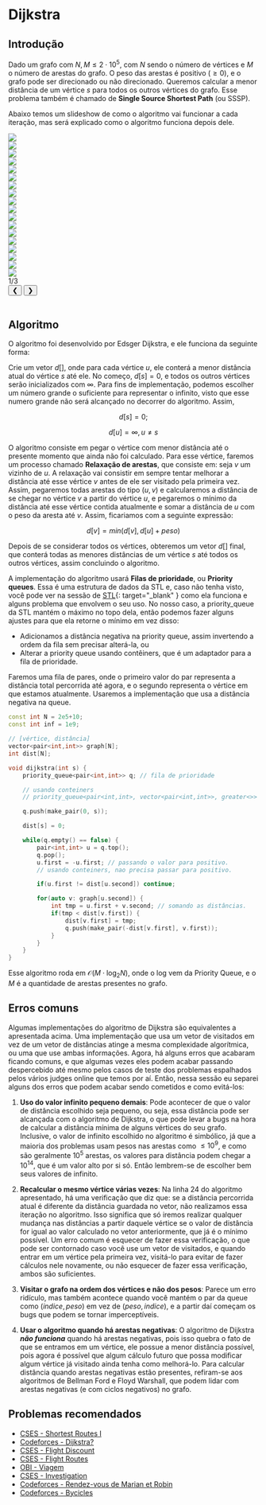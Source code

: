 # Dijkstra

## Introdução

Dado um grafo com $N, M \le 2\cdot 10^5$, com $N$ sendo o número de vértices e $M$ o número de arestas do grafo. O peso das arestas é positivo ($\ge 0$), e o grafo pode ser direcionado ou não direcionado. Queremos calcular a menor distância de um vértice $s$ para todos os outros vértices do grafo. Esse problema também é chamado de **Single Source Shortest Path** (ou SSSP).

Abaixo temos um slideshow de como o algoritmo vai funcionar a cada iteração, mas será explicado como o algoritmo funciona depois dele.

<div class="slider-wrapper">
  <!-- área de slides -->
  <div class="slides-container">
    <div class="image-sliderfade fade"><img src="../../../../assets/graphs/algorithms/dijkstra/dijkstra1.png" /></div>
    <div class="image-sliderfade fade"><img src="../../../../assets/graphs/algorithms/dijkstra/dijkstra2.png" /></div>
    <div class="image-sliderfade fade"><img src="../../../../assets/graphs/algorithms/dijkstra/dijkstra3.png" /></div>
    <div class="image-sliderfade fade"><img src="../../../../assets/graphs/algorithms/dijkstra/dijkstra4.png" /></div>
    <div class="image-sliderfade fade"><img src="../../../../assets/graphs/algorithms/dijkstra/dijkstra5.png" /></div>
    <div class="image-sliderfade fade"><img src="../../../../assets/graphs/algorithms/dijkstra/dijkstra6.png" /></div>
    <div class="image-sliderfade fade"><img src="../../../../assets/graphs/algorithms/dijkstra/dijkstra7.png" /></div>
    <div class="image-sliderfade fade"><img src="../../../../assets/graphs/algorithms/dijkstra/dijkstra8.png" /></div>
    <div class="image-sliderfade fade"><img src="../../../../assets/graphs/algorithms/dijkstra/dijkstra9.png" /></div>
    <div class="image-sliderfade fade"><img src="../../../../assets/graphs/algorithms/dijkstra/dijkstra10.png" /></div>
    <div class="image-sliderfade fade"><img src="../../../../assets/graphs/algorithms/dijkstra/dijkstra11.png" /></div>
    <div class="image-sliderfade fade"><img src="../../../../assets/graphs/algorithms/dijkstra/dijkstra12.png" /></div>
    <div class="image-sliderfade fade"><img src="../../../../assets/graphs/algorithms/dijkstra/dijkstra13.png" /></div>
    <div class="image-sliderfade fade"><img src="../../../../assets/graphs/algorithms/dijkstra/dijkstra14.png" /></div>
    <div class="image-sliderfade fade"><img src="../../../../assets/graphs/algorithms/dijkstra/dijkstra15.png" /></div>
    <div class="image-sliderfade fade"><img src="../../../../assets/graphs/algorithms/dijkstra/dijkstra16.png" /></div>
    <div class="image-sliderfade fade"><img src="../../../../assets/graphs/algorithms/dijkstra/dijkstra17.png" /></div>
    <div class="image-sliderfade fade"><img src="../../../../assets/graphs/algorithms/dijkstra/dijkstra18.png" /></div>
  </div>

  <!-- índice no canto -->
  <div class="slide-index">1/3</div>

  <!-- barra de controles fixa embaixo -->
  <div class="controls-bar">
    <button class="ctrl prev" onclick="plusSlides(-1)">❮</button>
    <button class="ctrl next" onclick="plusSlides(1)">❯</button>
  </div>
</div>
<br>

## Algoritmo

O algoritmo foi desenvolvido por Edsger Dijkstra, e ele funciona da seguinte forma:

Crie um vetor $d[]$, onde para cada vértice $u$, ele conterá a menor distância atual do vértice $s$ até ele. No começo, $d[s]=0$, e todos os outros vértices serão inicializados com $\infty$. Para fins de implementação, podemos escolher um número grande o suficiente para representar o infinito, visto que esse numero grande não será alcançado no decorrer do algoritmo. Assim,


$$
  d[s]=0;
$$

$$
  d[u]=\infty, u\ne s
$$

O algoritmo consiste em pegar o vértice com menor distância até o presente momento que ainda não foi calculado. Para esse vértice, faremos um processo chamado **Relaxação de arestas**, que consiste em: seja $v$ um vizinho de $u$. A relaxação vai consistir em sempre tentar melhorar a distância até esse vértice $v$ antes de ele ser visitado pela primeira vez. Assim, pegaremos todas arestas do tipo $(u,v)$ e calcularemos a distância de se chegar no vértice $v$ a partir do vértice $u$, e pegaremos o mínimo da distância até esse vértice contida atualmente e somar a distância de $u$ com o peso da aresta até $v$. Assim, ficariamos com a seguinte expressão:

$$
  d[v]=min(d[v], d[u]+peso)
$$

Depois de se considerar todos os vértices, obteremos um vetor $d[]$ final, que conterá todas as menores distâncias de um vértice $s$ até todos os outros vértices, assim concluindo o algoritmo.

A implementação do algoritmo usará **Filas de prioridade**, ou **Priority queues**. Essa é uma estrutura de dados da STL e, caso não tenha visto, você pode ver na sessão de [STL](../../stl.md){: target="_blank" } como ela funciona e alguns problema que envolvem o seu uso. No nosso caso, a priority_queue da STL mantém o máximo no topo dela, então podemos fazer alguns ajustes para que ela retorne o mínimo em vez disso:

* Adicionamos a distância negativa na priority queue, assim invertendo a ordem da fila sem precisar alterá-la, ou
* Alterar a priority queue usando contêiners, que é um adaptador para a fila de prioridade.

Faremos uma fila de pares, onde o primeiro valor do par representa a distância total percorrida até agora, e o segundo representa o vértice em que estamos atualmente. Usaremos a implementação que usa a distância negativa na queue.

```cpp title="dijkstra.cpp" linenums="1"
const int N = 2e5+10;
const int inf = 1e9;

// [vértice, distância]
vector<pair<int,int>> graph[N];
int dist[N];

void dijkstra(int s) {
    priority_queue<pair<int,int>> q; // fila de prioridade

    // usando conteiners
    // priority_queue<pair<int,int>, vector<pair<int,int>>, greater<>> q;

    q.push(make_pair(0, s));

    dist[s] = 0;

    while(q.empty() == false) {
        pair<int,int> u = q.top();
        q.pop();
        u.first = -u.first; // passando o valor para positivo.
        // usando conteiners, nao precisa passar para positivo.

        if(u.first != dist[u.second]) continue;

        for(auto v: graph[u.second]) {
            int tmp = u.first + v.second; // somando as distâncias.
            if(tmp < dist[v.first]) {
                dist[v.first] = tmp;
                q.push(make_pair(-dist[v.first], v.first));
            }
        }
    }
}
```

Esse algoritmo roda em $\mathcal{O}(M \cdot \log_2 N)$, onde o log vem da Priority Queue, e o $M$ é a quantidade de arestas presentes no grafo.

## Erros comuns

Algumas implementações do algoritmo de Dijkstra são equivalentes a apresentada acima. Uma implementação que usa um vetor de visitados em vez de um vetor de distâncias atinge a mesma complexidade algorítmica, ou uma que use ambas informações. Agora, há alguns erros que acabaram ficando comuns, e que algumas vezes eles podem acabar passando despercebido até mesmo pelos casos de teste dos problemas espalhados pelos vários judges online que temos por aí. Então, nessa sessão eu separei alguns dos erros que podem acabar sendo cometidos e como evitá-los:

1. **Uso do valor infinito pequeno demais**: Pode acontecer de que o valor de distância escolhido seja pequeno, ou seja, essa distância pode ser alcançada com o algoritmo de Dijkstra, o que pode levar a bugs na hora de calcular a distância mínima de alguns vértices do seu grafo. Inclusive, o valor de infinito escolhido no algoritmo é simbólico, já que a maioria dos problemas usam pesos nas arestas como $\le 10^9$, e como são geralmente $10^5$ arestas, os valores para distância podem chegar a $10^{14}$, que é um valor alto por si só. Então lembrem-se de escolher bem seus valores de infinito.

2. **Recalcular o mesmo vértice várias vezes**: Na linha $24$ do algoritmo apresentado, há uma verificação que diz que: se a distância percorrida atual é diferente da distância guardada no vetor, não realizamos essa iteração no algoritmo. Isso significa que só iremos realizar qualquer mudança nas distâncias a partir daquele vértice se o valor de distância for igual ao valor calculado no vetor anteriormente, que já é o mínimo possível. Um erro comum é esquecer de fazer essa verificação, o que pode ser contornado caso você use um vetor de visitados, e quando entrar em um vértice pela primeira vez, visitá-lo para evitar de fazer cálculos nele novamente, ou não esquecer de fazer essa verificação, ambos são suficientes.

3. **Visitar o grafo na ordem dos vértices e não dos pesos**: Parece um erro ridículo, mas também acontece quando você mantém o par da queue como $(indice, peso)$ em vez de $(peso, indice)$, e a partir daí começam os bugs que podem se tornar imperceptíveis.

4. **Usar o algoritmo quando há arestas negativas**: O algoritmo de Dijkstra ***não funciona*** quando há arestas negativas, pois isso quebra o fato de que se entramos em um vértice, ele possue a menor distância possível, pois agora é possível que algum cálculo futuro que possa modificar algum vértice já visitado ainda tenha como melhorá-lo. Para calcular distância quando arestas negativas estão presentes, refiram-se aos algoritmos de Bellman Ford e Floyd Warshall, que podem lidar com arestas negativas (e com ciclos negativos) no grafo.

## Problemas recomendados
- <a href="https://cses.fi/problemset/task/1671" target="_blank">CSES - Shortest Routes I</a>
- <a href="https://codeforces.com/problemset/problem/20/C" target="_blank">Codeforces - Dijkstra?</a>
- <a href="https://cses.fi/problemset/task/1195" target="_blank">CSES - Flight Discount</a>
- <a href="https://cses.fi/problemset/task/1196" target="_blank">CSES - Flight Routes</a>
- <a href="https://codeforces.com/group/SFkT4V3SYb/contest/625408/problem/D" target="_blank">OBI - Viagem</a>
- <a href="https://cses.fi/problemset/task/1202" target="_blank">CSES - Investigation</a> 
- <a href="https://codeforces.com/contest/2014/problem/E" target="_blank"> Codeforces - Rendez-vous de Marian et Robin </a>
- <a href="https://codeforces.com/contest/1915/problem/G" target="_blank"> Codeforces - Bycicles</a>
